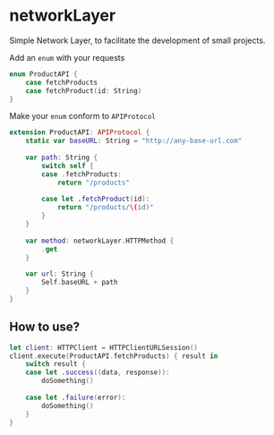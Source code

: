 # networkLayer

Simple Network Layer, to facilitate the development of small projects.

Add an `enum` with your requests
```swift
enum ProductAPI {
    case fetchProducts
    case fetchProduct(id: String)
}
```

Make your `enum` conform to `APIProtocol`
```swift
extension ProductAPI: APIProtocol {
    static var baseURL: String = "http://any-base-url.com"
    
    var path: String {
        switch self {
        case .fetchProducts:
            return "/products"
            
        case let .fetchProduct(id):
            return "/products/\(id)"
        }
    }
    
    var method: networkLayer.HTTPMethod {
        .get
    }
    
    var url: String {
        Self.baseURL + path
    }
}

```

## How to use?

```swift
let client: HTTPClient = HTTPClientURLSession()
client.execute(ProductAPI.fetchProducts) { result in
    switch result {
    case let .success((data, response)):
        doSomething()
        
    case let .failure(error):
        doSomething()
    }
}
```
